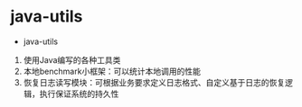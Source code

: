 java-utils
==========

- java-utils
1. 使用Java编写的各种工具类
2. 本地benchmark小框架：可以统计本地调用的性能
3. 恢复日志读写模块：可根据业务要求定义日志格式、自定义基于日志的恢复逻辑，执行保证系统的持久性
